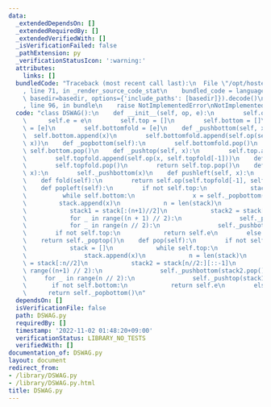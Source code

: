 ```yaml
---
data:
  _extendedDependsOn: []
  _extendedRequiredBy: []
  _extendedVerifiedWith: []
  _isVerificationFailed: false
  _pathExtension: py
  _verificationStatusIcon: ':warning:'
  attributes:
    links: []
  bundledCode: "Traceback (most recent call last):\n  File \"/opt/hostedtoolcache/Python/3.10.8/x64/lib/python3.10/site-packages/onlinejudge_verify/documentation/build.py\"\
    , line 71, in _render_source_code_stat\n    bundled_code = language.bundle(stat.path,\
    \ basedir=basedir, options={'include_paths': [basedir]}).decode()\n  File \"/opt/hostedtoolcache/Python/3.10.8/x64/lib/python3.10/site-packages/onlinejudge_verify/languages/python.py\"\
    , line 96, in bundle\n    raise NotImplementedError\nNotImplementedError\n"
  code: "class DSWAG():\n    def __init__(self, op, e):\n        self.op = op\n  \
    \      self.e = e\n        self.top = []\n        self.bottom = []\n        self.topfold\
    \ = [e]\n        self.bottomfold = [e]\n    def _pushbottom(self, x):\n      \
    \  self.bottom.append(x)\n        self.bottomfold.append(self.op(self.bottomfold[-1],\
    \ x))\n    def _popbottom(self):\n        self.bottomfold.pop()\n        return\
    \ self.bottom.pop()\n    def _pushtop(self, x):\n        self.top.append(x)\n\
    \        self.topfold.append(self.op(x, self.topfold[-1]))\n    def _poptop(self):\n\
    \        self.topfold.pop()\n        return self.top.pop()\n    def push(self,\
    \ x):\n        self._pushbottom(x)\n    def pushleft(self, x):\n        self._pushtop(x)\n\
    \    def fold(self):\n        return self.op(self.topfold[-1], self.bottomfold[-1])\n\
    \    def popleft(self):\n        if not self.top:\n            stack = []\n  \
    \          while self.bottom:\n                x = self._popbottom()\n       \
    \         stack.append(x)\n            n = len(stack)\n            stack = stack[::-1]\n\
    \            stack1 = stack[:(n+1)//2]\n            stack2 = stack[(n+1)//2:][::-1]\n\
    \            for _ in range((n + 1) // 2):\n                self._pushtop(stack1.pop())\n\
    \            for _ in range(n // 2):\n                self._pushbottom(stack2.pop())\n\
    \        if not self.top:\n            return self.e\n        else:\n        \
    \    return self._poptop()\n    def pop(self):\n        if not self.bottom:\n\
    \            stack = []\n            while self.top:\n                x = self._poptop()\n\
    \                stack.append(x)\n            n = len(stack)\n            stack1\
    \ = stack[:n//2]\n            stack2 = stack[n//2:][::-1]\n            for _ in\
    \ range((n+1) // 2):\n                self._pushbottom(stack2.pop())\n       \
    \     for _ in range(n // 2):\n                self._pushtop(stack1.pop())\n \
    \       if not self.bottom:\n            return self.e\n        else:\n      \
    \      return self._popbottom()\n"
  dependsOn: []
  isVerificationFile: false
  path: DSWAG.py
  requiredBy: []
  timestamp: '2022-11-02 01:48:20+09:00'
  verificationStatus: LIBRARY_NO_TESTS
  verifiedWith: []
documentation_of: DSWAG.py
layout: document
redirect_from:
- /library/DSWAG.py
- /library/DSWAG.py.html
title: DSWAG.py
---
```

